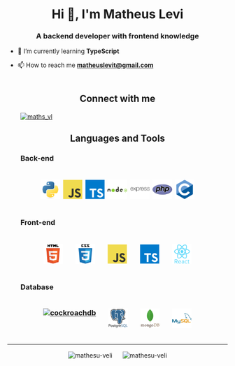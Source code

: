 <h1 align="center">Hi 👋, I'm Matheus Levi</h1>
<h3 align="center">A backend developer with frontend knowledge</h3>

- 🌱 I’m currently learning **TypeScript**

- 📫 How to reach me **matheuslevit@gmail.com**

<h2 align="center" style="margin-top: 50px">Connect with me</h2>
<p align="left" style="margin-left: 30px">
<a href="https://instagram.com/maths_vl" target="blank"><img align="center" src="https://raw.githubusercontent.com/rahuldkjain/github-profile-readme-generator/master/src/images/icons/Social/instagram.svg" alt="maths_vl" height="35" width="35" /></a>
</p>

<h2 align="center">Languages and Tools</h2>

<h3 style="margin-left: 30px">Back-end</h3>
<h3 style="display: flex; justify-content: center">
    <p style="display: flex; justify-content: space-around; width: 70%">
        <a href="https://www.python.org" target="_blank" rel="noreferrer"> <img src="https://raw.githubusercontent.com/devicons/devicon/master/icons/python/python-original.svg" alt="python" width="45" height="45"/> </a>
        &nbsp;
        <a href="https://developer.mozilla.org/en-US/docs/Web/JavaScript" target="_blank" rel="noreferrer"> <img src="https://raw.githubusercontent.com/devicons/devicon/master/icons/javascript/javascript-original.svg" alt="javascript" width="45" height="45"/> </a>
        &nbsp;
        <a href="https://www.typescriptlang.org/" target="_blank" rel="noreferrer"> <img src="https://raw.githubusercontent.com/devicons/devicon/master/icons/typescript/typescript-original.svg" alt="typescript" width="45" height="45"/> </a>
        &nbsp;
        <a href="https://nodejs.org" target="_blank" rel="noreferrer"> <img src="https://raw.githubusercontent.com/devicons/devicon/master/icons/nodejs/nodejs-original-wordmark.svg" alt="nodejs" width="45" height="45"/> </a>
        &nbsp;
        <a href="https://expressjs.com" target="_blank" rel="noreferrer"> <img src="https://raw.githubusercontent.com/devicons/devicon/master/icons/express/express-original-wordmark.svg" alt="express" width="45" height="45"/> </a>
        &nbsp;
        <a href="https://www.php.net" target="_blank" rel="noreferrer"> <img src="https://raw.githubusercontent.com/devicons/devicon/master/icons/php/php-original.svg" alt="php" width="45" height="45"/> </a>
        &nbsp;
        <a href="https://www.cprogramming.com/" target="_blank" rel="noreferrer"> <img src="https://raw.githubusercontent.com/devicons/devicon/master/icons/c/c-original.svg" alt="c" width="45" height="45"/> </a>
    </p>
</h3>

<h3 style="margin-left: 30px">Front-end</h3>
<h3 style="display: flex; justify-content: center">
    <p style="display: flex; justify-content: space-around; width: 70%">
        <a href="https://www.w3.org/html/" target="_blank" rel="noreferrer"> <img src="https://raw.githubusercontent.com/devicons/devicon/master/icons/html5/html5-original-wordmark.svg" alt="html5" width="45" height="45"/> </a> 
        &nbsp;
        <a href="https://www.w3schools.com/css/" target="_blank" rel="noreferrer"> <img src="https://raw.githubusercontent.com/devicons/devicon/master/icons/css3/css3-original-wordmark.svg" alt="css3" width="45" height="45"/> </a>
        &nbsp;
        <a href="https://developer.mozilla.org/en-US/docs/Web/JavaScript" target="_blank" rel="noreferrer"> <img src="https://raw.githubusercontent.com/devicons/devicon/master/icons/javascript/javascript-original.svg" alt="javascript" width="45" height="45"/> </a>
        &nbsp;
        <a href="https://www.typescriptlang.org/" target="_blank" rel="noreferrer"> <img src="https://raw.githubusercontent.com/devicons/devicon/master/icons/typescript/typescript-original.svg" alt="typescript" width="45" height="45"/> </a>
        &nbsp;
         <a href="https://reactjs.org/" target="_blank" rel="noreferrer"> <img src="https://raw.githubusercontent.com/devicons/devicon/master/icons/react/react-original-wordmark.svg" alt="react" width="45" height="45"/> </a>
    </p>
</h3>

<h3 style="margin-left: 30px">Database</h3>
<h3 style="display: flex; justify-content: center">
    <p style="display: flex; justify-content: space-around; width: 70%">
        <a href="https://www.cockroachlabs.com/product/cockroachdb/" target="_blank" rel="noreferrer"> <img src="https://cdn.worldvectorlogo.com/logos/cockroachdb.svg" alt="cockroachdb" width="45" height="45"/> </a>
        &nbsp;
         <a href="https://www.postgresql.org" target="_blank" rel="noreferrer"> <img src="https://raw.githubusercontent.com/devicons/devicon/master/icons/postgresql/postgresql-original-wordmark.svg" alt="postgresql" width="45" height="45"/> </a>
         &nbsp;
          <a href="https://www.mongodb.com/" target="_blank" rel="noreferrer"> <img src="https://raw.githubusercontent.com/devicons/devicon/master/icons/mongodb/mongodb-original-wordmark.svg" alt="mongodb" width="45" height="45"/> </a> 
          &nbsp;
          <a href="https://www.mysql.com/" target="_blank" rel="noreferrer"> <img src="https://raw.githubusercontent.com/devicons/devicon/master/icons/mysql/mysql-original-wordmark.svg" alt="mysql" width="45" height="45"/> </a>
    </p>
</h3>

<hr>

<p align="center"><img align="center" src="https://github-readme-stats.vercel.app/api/top-langs?username=mathesu-veli&show_icons=true&count_private=true&layout=compact&theme=radical&locale=pt-br" alt="mathesu-veli" /> &nbsp;&nbsp;&nbsp;&nbsp; <img align="center" src="https://github-readme-streak-stats.herokuapp.com/?user=mathesu-veli&theme=radical&count_private=true" alt="mathesu-veli" /></p>
